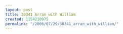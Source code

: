 ```yaml
---
layout: post
title: 30341 Arran with William
created: 1154210975
permalink: "/2006/07/29/30341_arran_with_william/"
---
```


